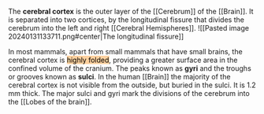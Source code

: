 The **cerebral cortex** is the outer layer of the [[Cerebrum]] of the [[Brain]].
It is separated into two cortices, by the longitudinal fissure that divides the cerebrum into the left and right [[Cerebral Hemispheres]].
![[Pasted image 20240131133711.png#center|The longitudinal fissure]]

In most mammals, apart from small mammals that have small brains, the cerebral cortex is <mark style="background: #FFB86CA6;">highly folded</mark>, providing a greater surface area in the confined volume of the cranium. The peaks known as **gyri** and the troughs or grooves known as **sulci**.
In the human [[Brain]] the majority of the cerebral cortex is not visible from the outside, but buried in the sulci. It is 1.2 mm thick.
The major sulci and gyri mark the divisions of the cerebrum into the [[Lobes of the brain]].